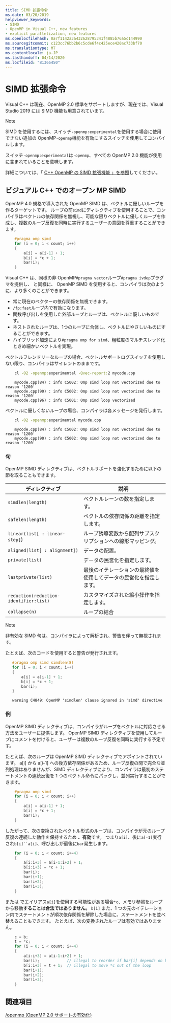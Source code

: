 ```yaml
---
title: SIMD 拡張命令
ms.date: 03/20/2019
helpviewer_keywords:
- SIMD
- OpenMP in Visual C++, new features
- explicit parallelization, new features
ms.openlocfilehash: 0a7f1142a3a432628795341f4885b76a5c144990
ms.sourcegitcommit: c123cc76bb2b6c5cde6f4c425ece420ac733bf70
ms.translationtype: MT
ms.contentlocale: ja-JP
ms.lasthandoff: 04/14/2020
ms.locfileid: "81366450"
---
```

# <a name="simd-extension"></a>SIMD 拡張命令

Visual C++ は現在、OpenMP 2.0 標準をサポートしますが、現在では、Visual Studio 2019 には SIMD 機能も用意されています。

> [!NOTE]
> SIMD を使用するには、スイッチ`-openmp:experimental`を使用する場合に使用できない追加の OpenMP`-openmp`機能を有効にするスイッチを使用してコンパイルします。
>
> スイッチ`-openmp:experimental`は`-openmp`、すべての OpenMP 2.0 機能が使用に含まれていることを意味します。

詳細については、「 [C++ OpenMP の SIMD 拡張機能 」を参照](https://devblogs.microsoft.com/cppblog/simd-extension-to-c-openmp-in-visual-studio/)してください。

## <a name="openmp-simd-in-visual-c"></a>ビジュアル C++ でのオープン MP SIMD

OpenMP 4.0 規格で導入された OpenMP SIMD は、ベクトルに優しいループを作るターゲットです。 ループの前`simd`にディレクティブを使用することで、コンパイラはベクトルの依存関係を無視し、可能な限りベクトルに優しくループを作成し、複数のループ反復を同時に実行するユーザーの意図を尊重することができます。

```c
    #pragma omp simd
    for (i = 0; i < count; i++)
    {
        a[i] = a[i-1] + 1;
        b[i] = *c + 1;
        bar(i);
    }
```

Visual C++ は、同様の非 OpenMP`#pragma vector`ループ`#pragma ivdep`プラグマを提供し、 と同様に、 OpenMP SIMD を使用すると、コンパイラは次のように、より多くのことができます。

- 常に現在のベクターの依存関係を無視できます。
- `/fp:fast`ループ内で有効になります。
- 関数呼び出しを使用した外部ループとループは、ベクトルに優しいものです。
- ネストされたループは、1つのループに合体し、ベクトルにやさしいものにすることができます。
- ハイブリッド加速により`#pragma omp for simd`、粗粒度のマルチスレッド化ときめ細かいベクトルを実現。  

ベクトルフレンドリーなループの場合、ベクトルサポートログスイッチを使用しない限り、コンパイラはサイレントのままです。

```cmd
    cl -O2 -openmp:experimental -Qvec-report:2 mycode.cpp
```

```Output
    mycode.cpp(84) : info C5002: Omp simd loop not vectorized due to reason '1200'
    mycode.cpp(90) : info C5002: Omp simd loop not vectorized due to reason '1200'
    mycode.cpp(96) : info C5001: Omp simd loop vectorized
```

ベクトルに優しくないループの場合、コンパイラは各メッセージを発行します。

```cmd
    cl -O2 -openmp:experimental mycode.cpp
```

```Output
    mycode.cpp(84) : info C5002: Omp simd loop not vectorized due to reason '1200'
    mycode.cpp(90) : info C5002: Omp simd loop not vectorized due to reason '1200'
```

### <a name="clauses"></a>句

OpenMP SIMD ディレクティブは、ベクトルサポートを強化するために以下の節を取ることもできます。

|ディレクティブ|説明|
|---|---|
|`simdlen(length)`|ベクトルレーンの数を指定します。|
|`safelen(length)`|ベクトルの依存関係の距離を指定します。|
|`linear(list[ : linear-step]`)|ループ誘導変数から配列サブスクリプションへの線形マッピング。|
|`aligned(list[ : alignment])`|データの配置。|
|`private(list)`|データの民営化を指定します。|
|`lastprivate(list)`|最後のイテレーションの最終値を使用してデータの民営化を指定します。|
|`reduction(reduction-identifier:list)`|カスタマイズされた縮小操作を指定します。|
|`collapse(n)`|ループの結合|

> [!NOTE]
> 非有効な SIMD 句は、コンパイラによって解析され、警告を伴って無視されます。
>
> たとえば、次のコードを使用すると警告が発行されます。
>
> ```c
>    #pragma omp simd simdlen(8)
>    for (i = 0; i < count; i++)
>    {
>        a[i] = a[i-1] + 1;
>        b[i] = *c + 1;
>        bar(i);
>    }
> ```
>
> ```Output
>    warning C4849: OpenMP 'simdlen' clause ignored in 'simd' directive
> ```

### <a name="example"></a>例
  
OpenMP SIMD ディレクティブは、コンパイラがループをベクトルに対応させる方法をユーザーに提供します。 OpenMP SIMD ディレクティブを使用してループにコメントを付けると、ユーザーは複数のループ反復を同時に実行する予定です。

たとえば、次のループは OpenMP SIMD ディレクティブでアポイントされています。 a[i] から a[i-1] への後方依存関係があるため、ループ反復の間で完全な並列処理はありませんが、SIMD ディレクティブにより、コンパイラは最初のステートメントの連続反復を 1 つのベクトル命令にパックし、並列実行することができます。

```c
    #pragma omp simd
    for (i = 0; i < count; i++)
    {
        a[i] = a[i-1] + 1;
        b[i] = *c + 1;
        bar(i);
    }
```

したがって、次の変換されたベクトル形式のループは、コンパイラが元のループ反復の連続した動作を保持するため **、有効**です。 つまり`a[i]`、後に`a[-1]`実行され`b[i]``a[i]`、呼び出しが最後に`bar`発生します。

```c
    for (i = 0; i < count; i+=4)
    {
        a[i:i+3] = a[i-1:i+2] + 1;
        b[i:i+3] = *c + 1;
        bar(i);
        bar(i+1);
        bar(i+2);
        bar(i+3);
    }
```

または でエイリアス`a[i]`を使用する可能性がある場合`*c`、メモリ参照をループから移動**することは合法ではありません。** `b[i]` また、1 つの元のイテレーション内でステートメントが順次依存関係を解除した場合に、ステートメントを並べ替えることもできます。 たとえば、次の変換されたループは有効ではありません。

```c
    c = b;
    t = *c;
    for (i = 0; i < count; i+=4)
    {
        a[i:i+3] = a[i-1:i+2] + 1;
        bar(i);            // illegal to reorder if bar[i] depends on b[i]
        b[i:i+3] = t + 1;  // illegal to move *c out of the loop
        bar(i+1);
        bar(i+2);
        bar(i+3);
    }
```

## <a name="see-also"></a>関連項目

[/openmp (OpenMP 2.0 サポートの有効化)](../../build/reference/openmp-enable-openmp-2-0-support.md)<br/>
